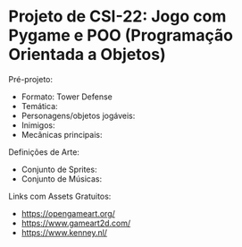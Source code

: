 # Projeto de CSI-22: Jogo com Pygame e POO (Programação Orientada a Objetos)

Pré-projeto:

- Formato: Tower Defense
- Temática:
- Personagens/objetos jogáveis:
- Inimigos:
- Mecânicas principais:
 
Definições de Arte:

- Conjunto de Sprites: 
- Conjunto de Músicas:

Links com Assets Gratuitos: 

- https://opengameart.org/
- https://www.gameart2d.com/
- https://www.kenney.nl/
